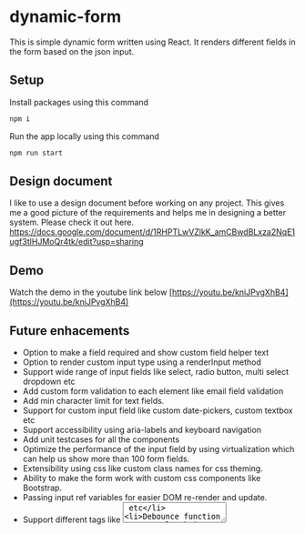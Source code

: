 # dynamic-form
This is simple dynamic form written using React. It renders different fields in the form based on the json input. 

## Setup
Install packages using this command
```sh
npm i
```

Run the app locally using this command
```sh
npm run start
```

## Design document
I like to use a design document before working on any project. This gives me a good picture of the requirements and helps me in designing a better system. Please check it out here.
https://docs.google.com/document/d/1RHPTLwVZlkK_amCBwdBLxza2NqE1ugf3tIHJMoQr4tk/edit?usp=sharing

## Demo
Watch the demo in the youtube link below
[https://youtu.be/kniJPvgXhB4](https://youtu.be/kniJPvgXhB4)

## Future enhacements
- Option to make a field required and show custom field helper text
- Option to render custom input type using a renderInput method
- Support wide range of input fields like select, radio button, multi select dropdown etc
- Add custom form validation to each element like email field validation
- Add min character limit for text fields.
- Support for custom input field like custom date-pickers, custom textbox etc
- Support accessibility using aria-labels and keyboard navigation
- Add unit testcases for all the components
- Optimize the performance of the input field by using virtualization which can help us show more than 100 form fields.
- Extensibility using css like custom class names for css theming.
- Ability to make the form work with custom css components like Bootstrap.
- Passing input ref variables for easier DOM re-render and update.
- Support different tags like <textarea> etc
- Debounce function to control submit multiple times.
- Custom placeholder for each input field
- Custom helper text for each input field.